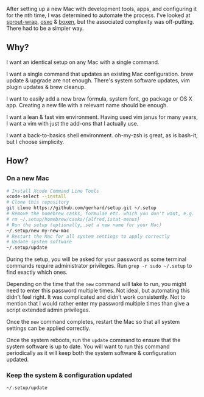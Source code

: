 After setting up a new Mac with development tools, apps, and configuring it for
the nth time, I was determined to automate the process.  I've looked at
[sprout-wrap](https://github.com/pivotal-sprout/sprout-wrap),
[osxc](https://osxc.github.io/) &amp; [boxen](https://boxen.github.com/), but
the associated complexity was off-putting.  There had to be a simpler way.

## Why?

I want an identical setup on any Mac with a single command.

I want a single command that updates an existing Mac configuration. brew update
&amp; upgrade are not enough. There's system software updates, vim plugin
updates &amp; brew cleanup.

I want to easily add a new brew formula, system font, go package or OS X app.
Creating a new file with a relevant name should be enough.

I want a lean &amp; fast vim environment. Having used vim janus for many years,
I want a vim with just the add-ons that I actually use.

I want a back-to-basics shell environment. oh-my-zsh is great, as is bash-it,
but I choose simplicity.

## How?

### On a new Mac

```sh
# Install Xcode Command Line Tools
xcode-select --install
# Clone this repository
git clone https://github.com/gerhard/setup.git ~/.setup
# Remove the homebrew casks, formulae etc. which you don't want, e.g.
# rm ~/.setup/homebrew/casks/{alfred,istat-menus}
# Run the setup (optionally, set a new name for your Mac)
~/.setup/new my-new-mac
# Restart the Mac for all system settings to apply correctly
# Update system software
~/.setup/update
```

During the setup, you will be asked for your password as some terminal commands
require administrator privileges. Run `grep -r sudo ~/.setup` to find exactly
which ones.

Depending on the time that the `new` command will take to run, you might need
to enter this password multiple times. Not ideal, but automating this didn't
feel right. It was complicated and didn't work consistently. Not to mention
that I would rather enter my password multiple times than give a script
extended admin privileges.

Once the `new` command completes, restart the Mac so that all system settings
can be applied correctly.

Once the system reboots, run the `update` command to ensure that the system
software is up to date. You will want to run this command periodically as it
will keep both the system software &amp; configuration updated.

### Keep the system &amp; configuration updated

```
~/.setup/update
```
